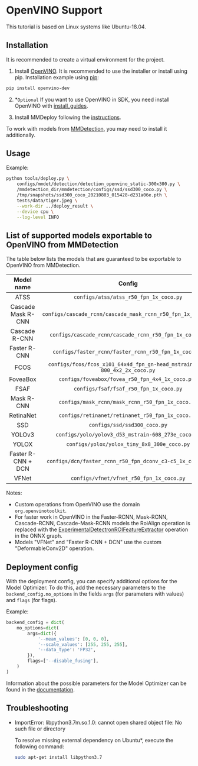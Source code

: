 # OpenVINO Support

This tutorial is based on Linux systems like Ubuntu-18.04.

## Installation

It is recommended to create a virtual environment for the project.

1. Install [OpenVINO](https://docs.openvino.ai/2021.4/get_started.html). It is recommended to use the installer or install using pip.
   Installation example using [pip](https://pypi.org/project/openvino-dev/):

```bash
pip install openvino-dev
```

2. \*`Optional` If you want to use OpenVINO in SDK, you need install OpenVINO with [install_guides](https://docs.openvino.ai/2021.4/openvino_docs_install_guides_installing_openvino_linux.html#install-openvino).

3. Install MMDeploy following the [instructions](../01-how-to-build/build_from_source.md).

To work with models from [MMDetection](https://mmdetection.readthedocs.io/en/3.x/get_started.html), you may need to install it additionally.

## Usage

Example:

```bash
python tools/deploy.py \
    configs/mmdet/detection/detection_openvino_static-300x300.py \
    /mmdetection_dir/mmdetection/configs/ssd/ssd300_coco.py \
    /tmp/snapshots/ssd300_coco_20210803_015428-d231a06e.pth \
    tests/data/tiger.jpeg \
    --work-dir ../deploy_result \
    --device cpu \
    --log-level INFO
```

## List of supported models exportable to OpenVINO from MMDetection

The table below lists the models that are guaranteed to be exportable to OpenVINO from MMDetection.

|     Model name     |                                  Config                                   | Dynamic Shape |
| :----------------: | :-----------------------------------------------------------------------: | :-----------: |
|        ATSS        |                  `configs/atss/atss_r50_fpn_1x_coco.py`                   |       Y       |
| Cascade Mask R-CNN |        `configs/cascade_rcnn/cascade_mask_rcnn_r50_fpn_1x_coco.py`        |       Y       |
|   Cascade R-CNN    |          `configs/cascade_rcnn/cascade_rcnn_r50_fpn_1x_coco.py`           |       Y       |
|    Faster R-CNN    |           `configs/faster_rcnn/faster_rcnn_r50_fpn_1x_coco.py`            |       Y       |
|        FCOS        | `configs/fcos/fcos_x101_64x4d_fpn_gn-head_mstrain_640-800_4x2_2x_coco.py` |       Y       |
|      FoveaBox      |             `configs/foveabox/fovea_r50_fpn_4x4_1x_coco.py `              |       Y       |
|        FSAF        |                  `configs/fsaf/fsaf_r50_fpn_1x_coco.py`                   |       Y       |
|     Mask R-CNN     |             `configs/mask_rcnn/mask_rcnn_r50_fpn_1x_coco.py`              |       Y       |
|     RetinaNet      |             `configs/retinanet/retinanet_r50_fpn_1x_coco.py`              |       Y       |
|        SSD         |                       `configs/ssd/ssd300_coco.py`                        |       Y       |
|       YOLOv3       |            `configs/yolo/yolov3_d53_mstrain-608_273e_coco.py`             |       Y       |
|       YOLOX        |                `configs/yolox/yolox_tiny_8x8_300e_coco.py`                |       Y       |
| Faster R-CNN + DCN |         `configs/dcn/faster_rcnn_r50_fpn_dconv_c3-c5_1x_coco.py`          |       Y       |
|       VFNet        |                 `configs/vfnet/vfnet_r50_fpn_1x_coco.py`                  |       Y       |

Notes:

- Custom operations from OpenVINO use the domain `org.openvinotoolkit`.
- For faster work in OpenVINO in the Faster-RCNN, Mask-RCNN, Cascade-RCNN, Cascade-Mask-RCNN models
  the RoiAlign operation is replaced with the [ExperimentalDetectronROIFeatureExtractor](https://docs.openvinotoolkit.org/latest/openvino_docs_ops_detection_ExperimentalDetectronROIFeatureExtractor_6.html) operation in the ONNX graph.
- Models "VFNet" and "Faster R-CNN + DCN" use the custom "DeformableConv2D" operation.

## Deployment config

With the deployment config, you can specify additional options for the Model Optimizer.
To do this, add the necessary parameters to the `backend_config.mo_options` in the fields `args` (for parameters with values) and `flags` (for flags).

Example:

```python
backend_config = dict(
    mo_options=dict(
        args=dict({
            '--mean_values': [0, 0, 0],
            '--scale_values': [255, 255, 255],
            '--data_type': 'FP32',
        }),
        flags=['--disable_fusing'],
    )
)
```

Information about the possible parameters for the Model Optimizer can be found in the [documentation](https://docs.openvino.ai/latest/openvino_docs_MO_DG_prepare_model_convert_model_Converting_Model.html).

## Troubleshooting

- ImportError: libpython3.7m.so.1.0: cannot open shared object file: No such file or directory

  To resolve missing external dependency on Ubuntu\*, execute the following command:

  ```bash
  sudo apt-get install libpython3.7
  ```
